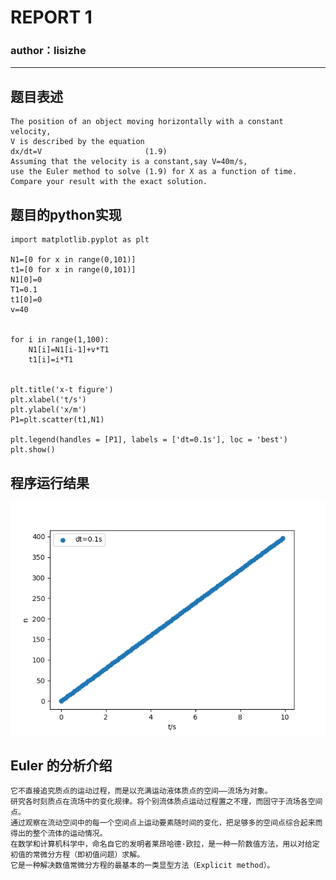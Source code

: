 # REPORT 1 
### author：lisizhe

***
## 题目表述
```
The position of an object moving horizontally with a constant velocity,
V is described by the equation
dx/dt=V                       (1.9)
Assuming that the velocity is a constant,say V=40m/s,
use the Euler method to solve (1.9) for X as a function of time.
Compare your result with the exact solution.
```
## 题目的python实现
```
import matplotlib.pyplot as plt

N1=[0 for x in range(0,101)]
t1=[0 for x in range(0,101)]
N1[0]=0
T1=0.1
t1[0]=0
v=40


for i in range(1,100):
    N1[i]=N1[i-1]+v*T1
    t1[i]=i*T1


plt.title('x-t figure')
plt.xlabel('t/s')
plt.ylabel('x/m')
P1=plt.scatter(t1,N1)

plt.legend(handles = [P1], labels = ['dt=0.1s'], loc = 'best')
plt.show()
```


## 程序运行结果
![运行结果](https://github.com/lisizhe/computationalphysics_N2015301510086/blob/master/demo.png?raw=true)

## Euler 的分析介绍
```
它不直接追究质点的运动过程，而是以充满运动液体质点的空间——流场为对象。
研究各时刻质点在流场中的变化规律。将个别流体质点运动过程置之不理，而固守于流场各空间点。
通过观察在流动空间中的每一个空间点上运动要素随时间的变化，把足够多的空间点综合起来而得出的整个流体的运动情况。
在数学和计算机科学中，命名自它的发明者莱昂哈德·欧拉，是一种一阶数值方法，用以对给定初值的常微分方程（即初值问题）求解。
它是一种解决数值常微分方程的最基本的一类显型方法（Explicit method）。
```
